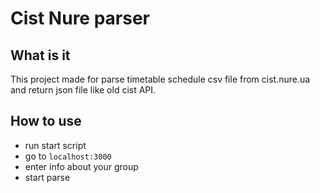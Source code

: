 # Cist Nure parser
## What is it
 This project made for parse timetable schedule csv file from cist.nure.ua
 and return json file like old cist API.
## How to use
 * run start script
 * go to `localhost:3000`
 * enter info about your group
 * start parse
